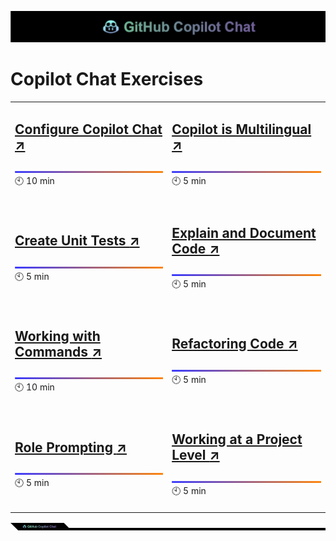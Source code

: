 ![cover](images/copilot-chat-cover-wide.png)

# Copilot Chat Exercises

|||
|---|---|
|<h2>[Configure Copilot Chat :arrow_upper_right:](configure-copilot.md)</h2>![line](images/copilot-chat-cover-wide-3.png) 🕙 10 min<br><br>|<h2>[Copilot is Multilingual :arrow_upper_right:](copilot-multilingual.md)</h2>![line](images/copilot-chat-cover-wide-3.png) 🕙 5 min<br><br>|
|||
|<h2>[Create Unit Tests :arrow_upper_right:](create-unit-test.md)</h2>![line](images/copilot-chat-cover-wide-3.png) 🕙 5 min<br><br>|<h2>[Explain and Document Code :arrow_upper_right:](explain-document.md)</h2>![line](images/copilot-chat-cover-wide-3.png) 🕙 5 min<br><br>|
|||
|<h2>[Working with Commands :arrow_upper_right:](working-with-commands.md)</h2>![line](images/copilot-chat-cover-wide-3.png) 🕙 10 min<br><br>|<h2>[Refactoring Code :arrow_upper_right:](refactoring-code.md)</h2>![line](images/copilot-chat-cover-wide-3.png) 🕙 5 min<br><br>|
|||
|<h2>[Role Prompting :arrow_upper_right:](role-prompting.md)</h2>![line](images/copilot-chat-cover-wide-3.png) 🕙 5 min<br><br>|<h2>[Working at a Project Level :arrow_upper_right:](project-level.md)</h2>![line](images/copilot-chat-cover-wide-3.png) 🕙 5 min<br><br>|

![line](images/copilot-chat-cover-wide-2.png)
